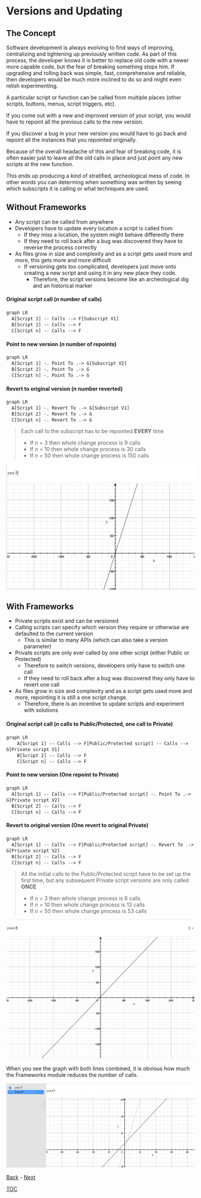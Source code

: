 # Versions and Updating

## The Concept

Software development is always evolving to find ways of improving, centralizing and tightening up previously written code. As part of this process, the developer knows it is better to replace old code with a newer more capable code, but the fear of breaking something stops him. If upgrading and rolling back was simple, fast, comprehensive and reliable, then developers would be much more inclined to do so and might even relish experimenting.

A particular script or function can be called from multiple places (other scripts, buttons, menus, script triggers, etc).

If you come out with a new and improved version of your script, you would have to repoint all the previous calls to the new version. 

If you discover a bug in your new version you would have to go back and repoint all the instances that you repointed originally.

Because of the overall headache of this and fear of breaking code, it is often easier just to leave all the old calls in place and just point any new scripts at the new function. 

This ends up producing a kind of stratified, archeological mess of code. In other words you can determing when something was written by seeing which subscripts it is calling or what techniques are used.

## Without Frameworks

- Any script can be called from anywhere
- Developers have to update every location a script is called from
  - If they miss a location, the system might behave differently there
  - If they need to roll back after a bug was discovered they have to reverse the process correctly 
- As files grow in size and complexity and as a script gets used more and more, this gets more and more difficult
  - If versioning gets too complicated, developers just move onto creating a new script and using it in any new place they code. 
    - Therefore, the script versions become like an archeological dig and an historical marker

#### Original script call (_n_ number of calls)

```mermaid
graph LR
  A[Script 1] -- Calls --> F[Subscript V1] 
  B[Script 2] -- Calls --> F
  C[Script n] -- Calls --> F
```

#### Point to new version (_n_ number of repoints)

```mermaid
graph LR
  A[Script 1] -. Point To .-> G[Subscript V2] 
  B[Script 2] -. Point To .-> G 
  C[Script n] -. Point To .-> G 
```

#### Revert to original version (_n_ number reverted)

```mermaid
graph LR
  A[Script 1] -. Revert To .-> G[Subscript V1] 
  B[Script 2] -. Revert To .-> G 
  C[Script n] -. Revert To .-> G 
```

> Each call to the subscript has to be repointed **EVERY** time
>- If _n_ = 3 then whole change process is 9 calls
>- If _n_ = 10 then whole change process is 30 calls
>- If _n_ = 50 then whole change process is 150 calls

![Calls No Frameworks](Screenshots/Screenshot_Calls_No_Frameworks.png)

## With Frameworks

- Private scripts exist and can be versioned
- Calling scripts can specify which version they require or otherwise are defaulted to the current version
  - This is similar to many APIs (which can also take a version parameter)
- Private scripts are only ever called by one other script (either Public or Protected)
  - Therefore to switch versions, developers only have to switch one call
  - If they need to roll back after a bug was discovered they only have to revert one call
- As files grow in size and complexity and as a script gets used more and more, repointing it is still a one script change.
  - Therefore, there is an incentive to update scripts and experiment with solutions

#### Original script call (_n_ calls to Public/Protected, one call to Private)

```mermaid
graph LR
    A[Script 1] -- Calls --> F[Public/Protected script] -- Calls --> G[Private script V1]
    B[Script 2] -- Calls --> F
    C[Script n] -- Calls --> F
```

#### Point to new version (One repoint to Private)

```mermaid
graph LR
  A[Script 1] -- Calls --> F[Public/Protected script] -. Point To .-> G[Private script V2]
  B[Script 2] -- Calls --> F
  C[Script n] -- Calls --> F
```
#### Revert to original version (One revert to original Private)

```mermaid
graph LR
  A[Script 1] -- Calls --> F[Public/Protected script] -. Revert To .-> G[Private script V2]
  B[Script 2] -- Calls --> F
  C[Script n] -- Calls --> F
```

> All the initial calls to the Public/Protected script have to be set up the first time, but any subsequent Private script versions are only called **ONCE**
>- If _n_ = 3 then whole change process is 6 calls
>- If _n_ = 10 then whole change process is 13 calls
>- If _n_ = 50 then whole change process is 53 calls

![Calls with Frameworks](Screenshots/Screenshot_Calls_Frameworks.png)

When you see the graph with both lines combined, it is obvious how much the Frameworks module reduces the number of calls.

![Calls Both](Screenshots/Screenshot_Calls_Both.png)

[Back](Introduction.md) - [Next](Script_Functions_And_Types.md)

[TOC](TOC.md)

